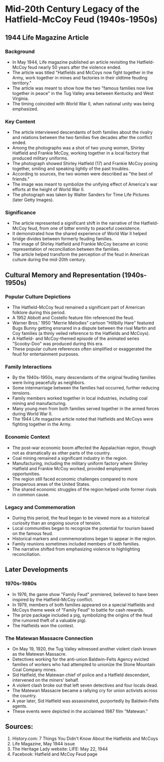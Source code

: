 # Mid-20th Century Legacy of the Hatfield-McCoy Feud (1940s-1950s)

## 1944 Life Magazine Article

### Background
- In May 1944, Life magazine published an article revisiting the Hatfield-McCoy feud nearly 50 years after the violence ended.
- The article was titled "Hatfields and McCoys now fight together in the Army, work together in mines and factories in their oldtime feuding territory."
- The article was meant to show how the two "famous families now live together in peace" in the Tug Valley area between Kentucky and West Virginia.
- The timing coincided with World War II, when national unity was being emphasized.

### Key Content
- The article interviewed descendants of both families about the rivalry and relations between the two families five decades after the conflict ended.
- Among the photographs was a shot of two young women, Shirley Hatfield and Frankie McCoy, working together in a local factory that produced military uniforms.
- The photograph showed Shirley Hatfield (17) and Frankie McCoy posing together, smiling and speaking lightly of the past troubles.
- According to sources, the two women were described as "the best of friends."
- The image was meant to symbolize the unifying effect of America's war efforts at the height of World War II.
- The photograph was taken by Walter Sanders for Time Life Pictures (later Getty Images).

### Significance
- The article represented a significant shift in the narrative of the Hatfield-McCoy feud, from one of bitter enmity to peaceful coexistence.
- It demonstrated how the shared experience of World War II helped bridge divides between formerly feuding families.
- The image of Shirley Hatfield and Frankie McCoy became an iconic representation of reconciliation between the families.
- The article helped transform the perception of the feud in American culture during the mid-20th century.

## Cultural Memory and Representation (1940s-1950s)

### Popular Culture Depictions
- The Hatfield-McCoy feud remained a significant part of American folklore during this period.
- A 1952 Abbott and Costello feature film referenced the feud.
- Warner Bros.' 1950 "Merrie Melodies" cartoon "Hillbilly Hare" featured Bugs Bunny getting ensnared in a dispute between the rival Martin and Coy families (a thinly veiled reference to the Hatfields and McCoys).
- A Hatfield- and McCoy-themed episode of the animated series "Scooby-Doo" was produced during this era.
- These popular culture references often simplified or exaggerated the feud for entertainment purposes.

### Family Interactions
- By the 1940s-1950s, many descendants of the original feuding families were living peacefully as neighbors.
- Some intermarriage between the families had occurred, further reducing tensions.
- Family members worked together in local industries, including coal mining and manufacturing.
- Many young men from both families served together in the armed forces during World War II.
- The 1944 Life magazine article noted that Hatfields and McCoys were fighting together in the Army.

### Economic Context
- The post-war economic boom affected the Appalachian region, though not as dramatically as other parts of the country.
- Coal mining remained a significant industry in the region.
- Manufacturing, including the military uniform factory where Shirley Hatfield and Frankie McCoy worked, provided employment opportunities.
- The region still faced economic challenges compared to more prosperous areas of the United States.
- The shared economic struggles of the region helped unite former rivals in common cause.

### Legacy and Commemoration
- During this period, the feud began to be viewed more as a historical curiosity than an ongoing source of tension.
- Local communities began to recognize the potential for tourism based on the famous feud.
- Historical markers and commemorations began to appear in the region.
- Family reunions sometimes included members of both families.
- The narrative shifted from emphasizing violence to highlighting reconciliation.

## Later Developments

### 1970s-1980s
- In 1976, the game show "Family Feud" premiered, believed to have been inspired by the Hatfield-McCoy conflict.
- In 1979, members of both families appeared on a special Hatfields and McCoys theme week of "Family Feud" to battle for cash rewards.
- The prize package included a pig, symbolizing the origins of the feud (the rumored theft of a valuable pig).
- The Hatfields won the contest.

### The Matewan Massacre Connection
- On May 19, 1920, the Tug Valley witnessed another violent clash known as the Matewan Massacre.
- Detectives working for the anti-union Baldwin-Felts Agency evicted families of workers who had attempted to unionize the Stone Mountain Coal Company mines.
- Sid Hatfield, the Matewan chief of police and a Hatfield descendant, intervened on the miners' behalf.
- A violent clash broke out that left seven detectives and four locals dead.
- The Matewan Massacre became a rallying cry for union activists across the country.
- A year later, Sid Hatfield was assassinated, purportedly by Baldwin-Felts agents.
- These events were depicted in the acclaimed 1987 film "Matewan."

## Sources:
1. History.com: 7 Things You Didn't Know About the Hatfields and McCoys
2. Life Magazine, May 1944 issue
3. The Heritage Lady website: LIFE: May 22, 1944
4. Facebook: Hatfield and McCoy Feud page

